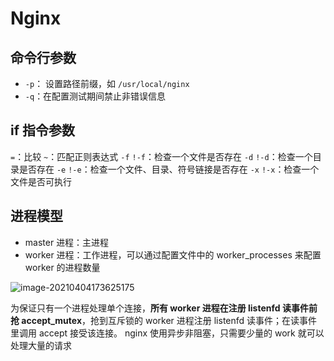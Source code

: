 # Nginx

## 命令行参数

- `-p`： 设置路径前缀，如 `/usr/local/nginx`
- `-q`：在配置测试期间禁止非错误信息

## if 指令参数

`=`：比较
`~`：匹配正则表达式
`-f` `!-f`：检查一个文件是否存在
`-d` `!-d`：检查一个目录是否存在
`-e` `!-e`：检查一个文件、目录、符号链接是否存在
`-x` `!-x`：检查一个文件是否可执行

## 进程模型

- master 进程：主进程
- worker 进程：工作进程，可以通过配置文件中的 worker_processes 来配置 worker 的进程数量

![image-20210404173625175](https://zq99299.github.io/note-architect/assets/img/image-20210404173625175.40037b3e.png)

为保证只有一个进程处理单个连接，**所有 worker 进程在注册 listenfd 读事件前抢 accept_mutex**，抢到互斥锁的 worker 进程注册 listenfd 读事件；在读事件里调用 accept 接受该连接。
nginx 使用异步非阻塞，只需要少量的 work 就可以处理大量的请求